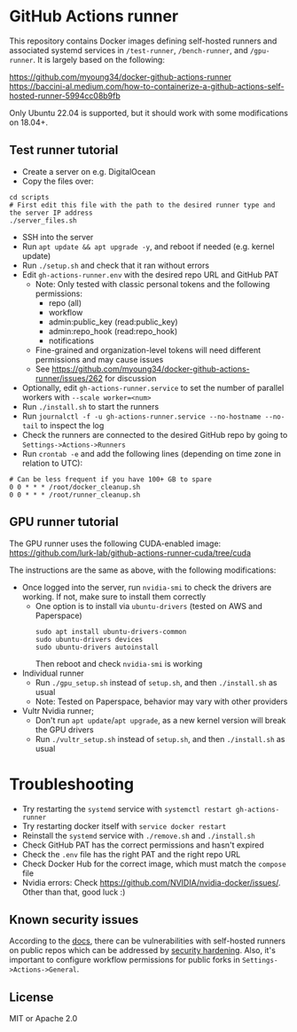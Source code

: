 # GitHub Actions runner
This repository contains Docker images defining self-hosted runners and associated systemd services in `/test-runner`, `/bench-runner`, and `/gpu-runner`. It is largely based on the following:

https://github.com/myoung34/docker-github-actions-runner  
https://baccini-al.medium.com/how-to-containerize-a-github-actions-self-hosted-runner-5994cc08b9fb

Only Ubuntu 22.04 is supported, but it should work with some modifications on 18.04+.

## Test runner tutorial
- Create a server on e.g. DigitalOcean
- Copy the files over:
```
cd scripts
# First edit this file with the path to the desired runner type and the server IP address
./server_files.sh
```
- SSH into the server
- Run `apt update && apt upgrade -y`, and reboot if needed (e.g. kernel update)
- Run `./setup.sh` and check that it ran without errors
- Edit `gh-actions-runner.env` with the desired repo URL and GitHub PAT
    - Note: Only tested with classic personal tokens and the following permissions:
        - repo (all)
        - workflow
        - admin:public_key (read:public_key)
        - admin:repo_hook (read:repo_hook)
        - notifications
    - Fine-grained and organization-level tokens will need different permissions and may cause issues
    - See https://github.com/myoung34/docker-github-actions-runner/issues/262 for discussion
- Optionally, edit `gh-actions-runner.service` to set the number of parallel workers with `--scale worker=<num>`
- Run `./install.sh` to start the runners
- Run `journalctl -f -u gh-actions-runner.service --no-hostname --no-tail` to inspect the log
- Check the runners are connected to the desired GitHub repo by going to `Settings->Actions->Runners`
- Run `crontab -e` and add the following lines (depending on time zone in relation to UTC):
```
# Can be less frequent if you have 100+ GB to spare
0 0 * * * /root/docker_cleanup.sh
0 0 * * * /root/runner_cleanup.sh
```

## GPU runner tutorial
The GPU runner uses the following CUDA-enabled image: https://github.com/lurk-lab/github-actions-runner-cuda/tree/cuda

The instructions are the same as above, with the following modifications:
- Once logged into the server, run `nvidia-smi` to check the drivers are working. If not, make sure to install them correctly
  - One option is to install via `ubuntu-drivers` (tested on AWS and Paperspace)
    ```
    sudo apt install ubuntu-drivers-common
    sudo ubuntu-drivers devices
    sudo ubuntu-drivers autoinstall
    ```
    Then reboot and check `nvidia-smi` is working
- Individual runner
  - Run `./gpu_setup.sh` instead of `setup.sh`, and then `./install.sh` as usual
  - Note: Tested on Paperspace, behavior may vary with other providers
- Vultr Nvidia runner;
  - Don't run `apt update`/`apt upgrade`, as a new kernel version will break the GPU drivers
  - Run `./vultr_setup.sh` instead of `setup.sh`, and then `./install.sh` as usual

# Troubleshooting
- Try restarting the `systemd` service with `systemctl restart gh-actions-runner`
- Try restarting docker itself with `service docker restart`
- Reinstall the `systemd` service with `./remove.sh` and `./install.sh`
- Check GitHub PAT has the correct permissions and hasn't expired
- Check the `.env` file has the right PAT and the right repo URL
- Check Docker Hub for the correct image, which must match the `compose` file
- Nvidia errors: Check https://github.com/NVIDIA/nvidia-docker/issues/. Other than that, good luck :)

## Known security issues
According to the [docs](https://docs.github.com/en/actions/hosting-your-own-runners/about-self-hosted-runners#self-hosted-runner-security), there can be vulnerabilities with self-hosted runners on public repos which can be addressed by [security hardening](https://docs.github.com/en/actions/security-guides/security-hardening-for-github-actions#hardening-for-self-hosted-runners). Also, it's important to configure workflow permissions for public forks in `Settings->Actions->General`.

## License
MIT or Apache 2.0
